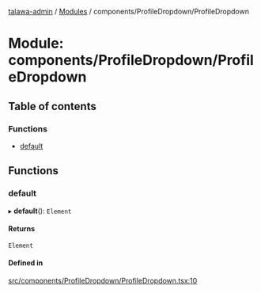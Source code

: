 [talawa-admin](../README.md) / [Modules](../modules.md) / components/ProfileDropdown/ProfileDropdown

# Module: components/ProfileDropdown/ProfileDropdown

## Table of contents

### Functions

- [default](components_ProfileDropdown_ProfileDropdown.md#default)

## Functions

### default

▸ **default**(): `Element`

#### Returns

`Element`

#### Defined in

[src/components/ProfileDropdown/ProfileDropdown.tsx:10](https://github.com/AdityaRaimec22/talawa-admin/blob/234b10f/src/components/ProfileDropdown/ProfileDropdown.tsx#L10)
